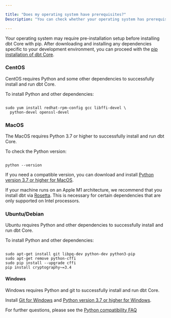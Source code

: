 ```yaml
---

title: "Does my operating system have prerequisites?"
Description: "You can check whether your operating system has prerequisites for installing dbt Core."

---
```


Your operating system may require pre-installation setup before installing dbt Core with pip. After downloading and installing any dependencies specific to your development environment, you can proceed with the [pip installation of dbt Core](/docs/dbt-cli/install/pip).

### CentOS

CentOS requires Python and some other dependencies to successfully install and run dbt Core.

To install Python and other dependencies:

```shell

sudo yum install redhat-rpm-config gcc libffi-devel \
  python-devel openssl-devel

```

### MacOS

The MacOS requires Python 3.7 or higher to successfully install and run dbt Core.

To check the Python version:

```shell

python --version

```

If you need a compatible version, you can download and install [Python version 3.7 or higher for MacOS](https://www.python.org/downloads/macos).

If your machine runs on an Apple M1 architecture, we recommend that you install dbt via [Rosetta](https://support.apple.com/en-us/HT211861). This is necessary for certain dependencies that are only supported on Intel processors.
### Ubuntu/Debian

Ubuntu requires Python and other dependencies to successfully install and run dbt Core.

To install Python and other dependencies:

```shell

sudo apt-get install git libpq-dev python-dev python3-pip
sudo apt-get remove python-cffi
sudo pip install --upgrade cffi
pip install cryptography~=3.4

```

#### Windows

Windows requires Python and git to successfully install and run dbt Core.

Install [Git for Windows](https://git-scm.com/downloads) and [Python version 3.7 or higher for Windows](https://www.python.org/downloads/windows/).

For further questions, please see the [Python compatibility FAQ](/docs/faqs/install-python-compatibility)
